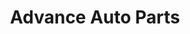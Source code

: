 ---
title: "Advance Auto Parts"
url: /silver-spring/advance-auto-parts-veirs-mill-road/
shop: car parts
---